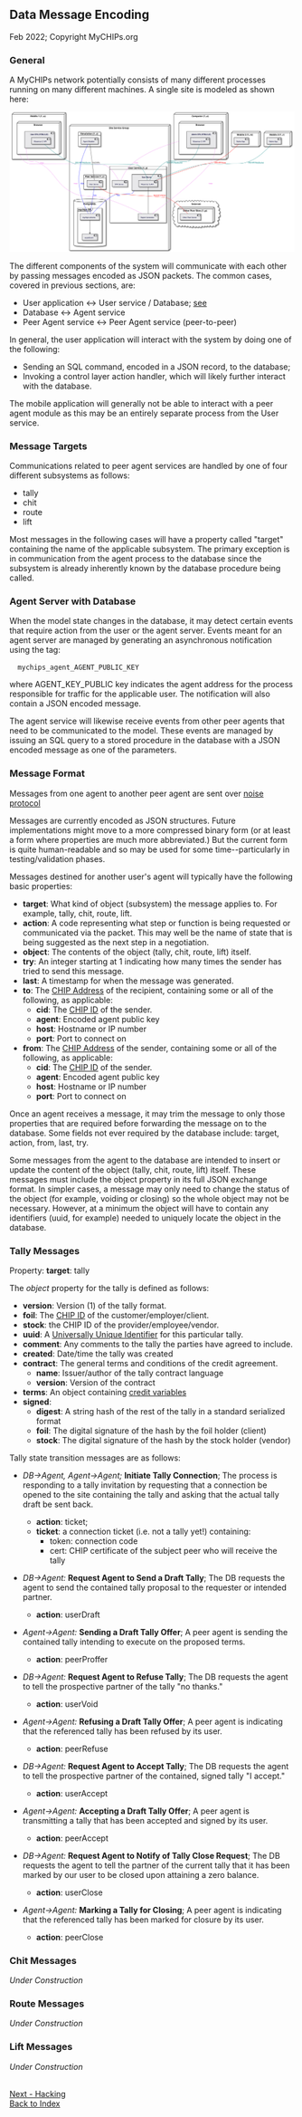 ## Data Message Encoding
Feb 2022; Copyright MyCHIPs.org

### General
A MyCHIPs network potentially consists of many different processes running on many different machines.
A single site is modeled as shown here:

[![System Design](uml/scaling.svg)](uml/scaling.svg)

The different components of the system will communicate with each other by passing messages encoded as JSON packets.
The common cases, covered in previous sections, are:
- User application <-> User service / Database; [see](use-mobile.md#user-api-objects)
- Database <-> Agent service
- Peer Agent service <-> Peer Agent service (peer-to-peer)

In general, the user application will interact with the system by doing one of the following:
- Sending an SQL command, encoded in a JSON record, to the database;
- Invoking a control layer action handler, which will likely further interact with the database.

The mobile application will generally not be able to interact with a peer agent module as this may be
an entirely separate process from the User service.

### Message Targets
Communications related to peer agent services are handled by one of four different subsystems as follows:
- tally
- chit
- route
- lift

Most messages in the following cases will have a property called "target" containing the
name of the applicable subsystem.  The primary exception is in communication from the
agent process to the database since the subsystem is already inherently known by the
database procedure being called.

### Agent Server with Database
When the model state changes in the database, it may detect certain events that require
action from the user or the agent server.  Events meant for an agent server are managed by 
generating an asynchronous notification using the tag:
```
  mychips_agent_AGENT_PUBLIC_KEY
```
where AGENT_KEY_PUBLIC key indicates the agent address for the process responsible for
traffic for the applicable user.  The notification will also contain a JSON encoded message.

The agent service will likewise receive events from other peer agents that need to be communicated 
to the model.  These events are managed by issuing an SQL query to a stored procedure in the
database with a JSON encoded message as one of the parameters.

### Message Format
Messages from one agent to another peer agent are sent over [noise protocol](learn-noise.md#noise-protocol-implementation)

Messages are currently encoded as JSON structures.  Future implementations might move to a 
more compressed binary form (or at least a form where properties are much more abbreviated.)
But the current form is quite human-readable and so may be used for some time--particularly in 
testing/validation phases.

Messages destined for another user's agent will typically have the following basic properties:
- **target**: What kind of object (subsystem) the message applies to.  For example, tally, chit, route, lift.
- **action**: A code representing what step or function is being requested or communicated via the packet.
  This may well be the name of state that is being suggested as the next step in a negotiation.
- **object**: The contents of the object (tally, chit, route, lift) itself.
- **try**: An integer starting at 1 indicating how many times the sender has tried to send this message.
- **last**: A timestamp for when the message was generated.
- **to**: The [CHIP Address](learn-users.md#portals) of the recipient, containing some or all of the following, as applicable:
  - **cid**: The [CHIP ID](learn-users.md#chip-addresses) of the sender.
  - **agent**: Encoded agent public key
  - **host**: Hostname or IP number
  - **port**: Port to connect on
- **from**: The [CHIP Address](learn-users.md#portals) of the sender, containing some or all of the following, as applicable:
  - **cid**: The [CHIP ID](learn-users.md#chip-addresses) of the sender.
  - **agent**: Encoded agent public key
  - **host**: Hostname or IP number
  - **port**: Port to connect on

Once an agent receives a message, it may trim the message to only those properties that are required before
forwarding the message on to the database.  Some fields not ever required by the database include:
target, action, from, last, try.

Some messages from the agent to the database are intended to insert or update the content of the object
(tally, chit, route, lift) itself.  These messages must include the object property in its full
JSON exchange format.  In simpler cases, a message may only need to change the status of the object
(for example, voiding or closing) so the whole object may not be necessary.  However, at a minimum
the object will have to contain any identifiers (uuid, for example) needed to uniquely locate the
object in the database.

### Tally Messages
Property: **target**: tally

The *object* property for the tally is defined as follows:
  - **version**: Version (1) of the tally format.
  - **foil**: The [CHIP ID](learn-users.md#chip-addresses) of the customer/employer/client.
  - **stock**: the CHIP ID of the provider/employee/vendor.
  - **uuid**: A [Universally Unique Identifier](https://en.wikipedia.org/wiki/Universally_unique_identifier) for this particular tally.
  - **comment**: Any comments to the tally the parties have agreed to include.
  - **created**: Date/time the tally was created
  - **contract**: The general terms and conditions of the credit agreement.
    - **name**: Issuer/author of the tally contract language
    - **version**: Version of the contract
  - **terms**: An object containing [credit variables](learn-tally.md#credit-terms)
  - **signed**:
    - **digest**: A string hash of the rest of the tally in a standard serialized format
    - **foil**: The digital signature of the hash by the foil holder (client)
    - **stock**: The digital signature of the hash by the stock holder (vendor)

Tally state transition messages are as follows:
- *DB->Agent, Agent->Agent;* **Initiate Tally Connection**;
  The process is responding to a tally invitation by
  requesting that a connection be opened to the site containing the tally and asking
  that the actual tally draft be sent back.
  - **action**: ticket;
  - **ticket**: a connection ticket (i.e. not a tally yet!) containing:
    - token: connection code
    - cert: CHIP certificate of the subject peer who will receive the tally

- *DB->Agent:* **Request Agent to Send a Draft Tally**;
  The DB requests the agent to send the contained tally proposal to the requester or intended partner.
  - **action**: userDraft

- *Agent->Agent:* **Sending a Draft Tally Offer**;
  A peer agent is sending the contained tally intending to execute on the proposed terms.
  - **action**: peerProffer

- *DB->Agent:* **Request Agent to Refuse Tally**;
  The DB requests the agent to tell the prospective partner of the tally "no thanks."
  - **action**: userVoid

- *Agent->Agent:* **Refusing a Draft Tally Offer**;
  A peer agent is indicating that the referenced tally has been refused by its user.
  - **action**: peerRefuse

- *DB->Agent:* **Request Agent to Accept Tally**;
  The DB requests the agent to tell the prospective partner of the contained, signed tally "I accept."
  - **action**: userAccept

- *Agent->Agent:* **Accepting a Draft Tally Offer**;
  A peer agent is transmitting a tally that has been accepted and signed by its user.
  - **action**: peerAccept

- *DB->Agent:* **Request Agent to Notify of Tally Close Request**;
  The DB requests the agent to tell the partner of the current tally that it has been marked by our user to be closed upon attaining a zero balance.
  - **action**: userClose

- *Agent->Agent:* **Marking a Tally for Closing**;
  A peer agent is indicating that the referenced tally has been marked for closure by its user.
  - **action**: peerClose

### Chit Messages
*Under Construction*

### Route Messages
*Under Construction*

### Lift Messages
*Under Construction*

<br>[Next - Hacking](work-hacking.md)
<br>[Back to Index](README.md#contents)
